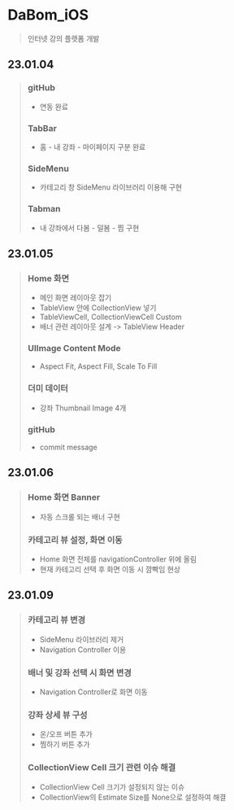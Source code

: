 # DaBom_iOS
> 인터넷 강의 플랫폼 개발  

## 23.01.04  
> ### gitHub
> - 연동 완료
> ### TabBar
> - 홈 - 내 강좌 - 마이페이지 구분 완료
> ### SideMenu
> - 카테고리 창 SideMenu 라이브러리 이용해 구현
> ### Tabman
> - 내 강좌에서 다봄 - 덜봄 - 찜 구현

## 23.01.05
> ### Home 화면
> - 메인 화면 레이아웃 잡기
> - TableView 안에 CollectionView 넣기
> - TableViewCell, CollectionViewCell Custom
> - 배너 관련 레이아웃 설계 -> TableView Header
> ### UIImage Content Mode
> - Aspect Fit, Aspect Fill, Scale To Fill
> ### 더미 데이터
> - 강좌 Thumbnail Image 4개
> ### gitHub
> - commit message

## 23.01.06
> ### Home 화면 Banner
> - 자동 스크롤 되는 배너 구현
> ### 카테고리 뷰 설정, 화면 이동
> - Home 화면 전체를 navigationController 위에 올림
> - 현재 카테고리 선택 후 화면 이동 시 깜빡임 현상

## 23.01.09
> ### 카테고리 뷰 변경
> - SideMenu 라이브러리 제거
> - Navigation Controller 이용
> ### 배너 및 강좌 선택 시 화면 변경
> - Navigation Controller로 화면 이동
> ### 강좌 상세 뷰 구성
> - 온/오프 버튼 추가
> - 찜하기 버튼 추가
> ### CollectionView Cell 크기 관련 이슈 해결
> - CollectionView Cell 크기가 설정되지 않는 이슈
> - CollectionView의 Estimate Size를 None으로 설정하여 해결